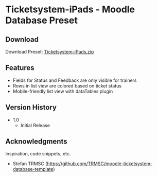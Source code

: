 # Ticketsystem-iPads - Moodle Database Preset

## Download

Download Preset: [Ticketsystem-iPads.zip](https://github.com/margomius/moodle-datenbanken-vorlagen/raw/main/Ticketsystem-iPads/Ticketsystem-iPads.zip)

## Features

* Fields for Status and Feedback are only visible for trainers
* Rows in list view are colored based on ticket status
* Mobile-friendly list view with dataTables plugin

## Version History

* 1.0
    * Initial Release

## Acknowledgments

Inspiration, code snippets, etc.
* Stefan TRMSC (https://github.com/TRMSC/moodle-ticketsystem-database-template)
